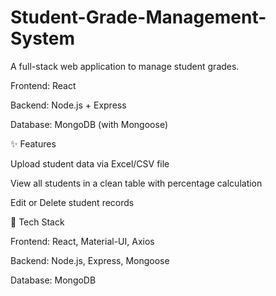 # Student-Grade-Management-System
A full-stack web application to manage student grades.

Frontend: React

Backend: Node.js + Express

Database: MongoDB (with Mongoose)

✨ Features

Upload student data via Excel/CSV file

View all students in a clean table with percentage calculation

Edit or Delete student records


🚀 Tech Stack

Frontend: React, Material-UI, Axios

Backend: Node.js, Express, Mongoose

Database: MongoDB
